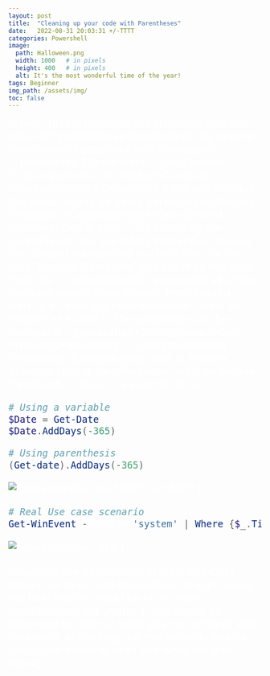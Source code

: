 ```yaml
---
layout: post
title:  "Cleaning up your code with Parentheses"
date:   2022-08-31 20:03:31 +/-TTTT
categories: Powershell
image:
  path: Halloween.png
  width: 1000   # in pixels
  height: 400   # in pixels
  alt: It's the most wonderful time of the year!
tags: Beginner
img_path: /assets/img/
toc: false
---
```




<span style="color:white;font-weight:500;font-size:22">
When I first discovered the shortcuts you can take with parentheses it opened up my eyes to new levels of creativity with Powershell.
<span>
```powershell
$Computers = Get-Content 'C:\Computerlist.txt'
Restart-Computer -Computername $Computers
# We can acheive the same results by using parentheses
Restart-Computer -Computername (Get-Content 'C:\Computerlist.txt')
```
<span style="color:white;font-weight:500;font-size:22">
By including the parentheses you are telling Powershell to load the content surrounded by them first, by the time `Restart-Computer` goes to read the data from the `-Computername` parameter all of the machine names have already been loaded. Here is an example I run whenever I want to inspect ***Just*** the parameters of the command
<span>
```powershell
(Get-command Get-Process).Parameters
```
![ParamExample](Parameter-Example.png)
<span style="color:white;font-weight:500;font-size:22">
Here is another example I use quite often when want to involve thresholds of time or a specific date. 
</span>

```powershell
# Using a variable
$Date = Get-Date
$Date.AddDays(-365)

# Using parenthesis
(Get-date).AddDays(-365)

```

![DateExample](Get-Date-Example-01.png){: w="800" h="400" }




```powershell
# Real Use case scenario
Get-WinEvent -logName 'system' | Where {$_.Timecreated -gt (get-date).AddDays(-1)}
```
![DateExample](Get-Date-Example-02.png){: .left }



<span style="color:white;font-weight:500;font-size:22">
Wrapping the parenthesis around Get-Date allows me to access the method straight away. My best advice would be to try some combinations out yourself, you would be surprised to find out what you can achieve with less code. In the long run this not only makes your code easier to read and write but also debug. 
</span>




